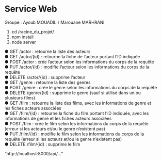 
# Service Web

Groupe : Ayoub MOUADIL / Marouane MARHRANI


1) cd /racine_du_projet/
2) npm install
3) node server

● GET /actor : retourne la liste des acteurs <br>
● GET /actor/{id} : retourne la fiche de l’acteur portant l’ID indiquée<br>
● POST /actor : crée l’acteur selon les informations du corps de la requête<br>
● PUT /actor/{id} : modifie l’acteur selon les informations du corps de la requête<br>
● DELETE /actor/{id} : supprime l’acteur<br>
● GET /genre : retourne la liste des genres<br>
● POST /genre : crée le genre selon les informations du corps de la requête<br>
● DELETE /genre/{id} : supprime le genre (sauf si utilisé dans un ou plusieurs
films)<br>
● GET /film : retourne la liste des films, avec les informations de genre et les fiches
acteurs associées<br>
● GET /film/{id} : retourne la fiche du film portant l’ID indiquée, avec les
informations de genre et les fiches acteurs associées<br>
● POST /film : crée le film selon les informations du corps de la requête (erreur si
les acteurs et/ou le genre n’existent pas)<br>
● PUT /film/{id} : modifie le film selon les informations du corps de la requête
(erreur si les acteurs et/ou le genre n’existent pas)<br>
● DELETE /film/{id} : supprime le film<br>


“http://localhost:8000/api/…”
